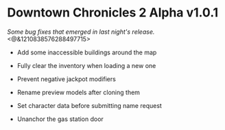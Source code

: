 # Downtown Chronicles 2 Alpha v1.0.1
*Some bug fixes that emerged in last night's release.*
<@&1210838576288497715>

* Add some inaccessible buildings around the map

* Fully clear the inventory when loading a new one
* Prevent negative jackpot modifiers
* Rename preview models after cloning them
* Set character data before submitting name request
* Unanchor the gas station door